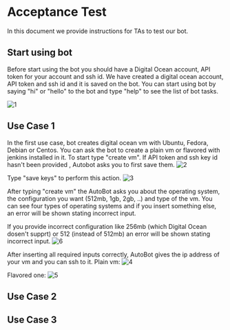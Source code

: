 # Acceptance Test

In this document we provide instructions for TAs to test our bot.

## Start using bot
Before start using the bot you should have a Digital Ocean account, API token for your account and ssh id. We have created a digital ocean account, API token and ssh id  and it is saved on the bot. 
You can start using bot by saying "hi" or "hello" to the bot and type "help" to see the list of bot tasks.

![1](https://media.github.ncsu.edu/user/8135/files/e41a907a-cfe2-11e7-9efb-1026d63c310e)

## Use Case 1
In the first use case, bot creates digital ocean vm with Ubuntu, Fedora, Debian or Centos. You can ask the bot to create a plain vm or flavored with jenkins installed in it.
To start type "create vm". If API token and ssh key id hasn't been provided , Autobot asks you to first save them.
![2](https://media.github.ncsu.edu/user/8135/files/e775db98-cfe3-11e7-8d76-8324c74d83da)

Type "save keys" to perform this action.
![3](https://media.github.ncsu.edu/user/8135/files/96b15100-cfe4-11e7-8cfc-a92b49cfe7e7)

After typing "create vm" the AutoBot asks you about the operating system, the configuration you want (512mb, 1gb, 2gb, ..) and type of the vm.
You can see four types of operating systems and if you insert something else, an error will be shown stating incorrect input.

If you provide incorrect configuration like 256mb (which Digital Ocean dosen't supprt) or 512 (instead of 512mb) an error will be shown stating incorrect input.
![6](https://media.github.ncsu.edu/user/8135/files/80c3a04e-cfe6-11e7-9340-6c1d2bd305ad)

After inserting all required inputs correctly, AutoBot gives the ip address of your vm and you can ssh to it.
Plain vm:
![4](https://media.github.ncsu.edu/user/8135/files/a4e5f374-cfe5-11e7-88a6-18777a0cf86f)

Flavored one:
![5](https://media.github.ncsu.edu/user/8135/files/28b53b92-cfe6-11e7-9f03-e9cb10fe7bd2)

## Use Case 2

## Use Case 3
